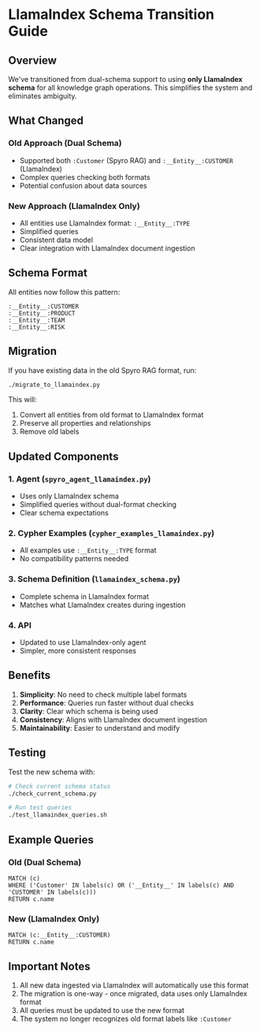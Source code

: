 # LlamaIndex Schema Transition Guide

## Overview

We've transitioned from dual-schema support to using **only LlamaIndex schema** for all knowledge graph operations. This simplifies the system and eliminates ambiguity.

## What Changed

### Old Approach (Dual Schema)
- Supported both `:Customer` (Spyro RAG) and `:__Entity__:CUSTOMER` (LlamaIndex)
- Complex queries checking both formats
- Potential confusion about data sources

### New Approach (LlamaIndex Only)
- All entities use LlamaIndex format: `:__Entity__:TYPE`
- Simplified queries
- Consistent data model
- Clear integration with LlamaIndex document ingestion

## Schema Format

All entities now follow this pattern:
```
:__Entity__:CUSTOMER
:__Entity__:PRODUCT
:__Entity__:TEAM
:__Entity__:RISK
```

## Migration

If you have existing data in the old Spyro RAG format, run:
```bash
./migrate_to_llamaindex.py
```

This will:
1. Convert all entities from old format to LlamaIndex format
2. Preserve all properties and relationships
3. Remove old labels

## Updated Components

### 1. Agent (`spyro_agent_llamaindex.py`)
- Uses only LlamaIndex schema
- Simplified queries without dual-format checking
- Clear schema expectations

### 2. Cypher Examples (`cypher_examples_llamaindex.py`)
- All examples use `:__Entity__:TYPE` format
- No compatibility patterns needed

### 3. Schema Definition (`llamaindex_schema.py`)
- Complete schema in LlamaIndex format
- Matches what LlamaIndex creates during ingestion

### 4. API
- Updated to use LlamaIndex-only agent
- Simpler, more consistent responses

## Benefits

1. **Simplicity**: No need to check multiple label formats
2. **Performance**: Queries run faster without dual checks
3. **Clarity**: Clear which schema is being used
4. **Consistency**: Aligns with LlamaIndex document ingestion
5. **Maintainability**: Easier to understand and modify

## Testing

Test the new schema with:
```bash
# Check current schema status
./check_current_schema.py

# Run test queries
./test_llamaindex_queries.sh
```

## Example Queries

### Old (Dual Schema)
```cypher
MATCH (c) 
WHERE ('Customer' IN labels(c) OR ('__Entity__' IN labels(c) AND 'CUSTOMER' IN labels(c)))
RETURN c.name
```

### New (LlamaIndex Only)
```cypher
MATCH (c:__Entity__:CUSTOMER)
RETURN c.name
```

## Important Notes

1. All new data ingested via LlamaIndex will automatically use this format
2. The migration is one-way - once migrated, data uses only LlamaIndex format
3. All queries must be updated to use the new format
4. The system no longer recognizes old format labels like `:Customer`